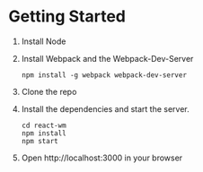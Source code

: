 # Getting Started
1. Install Node
2. Install Webpack and the Webpack-Dev-Server

    ```
    npm install -g webpack webpack-dev-server
    ```
3. Clone the repo
4. Install the dependencies and start the server.
    
    ```
    cd react-wm
    npm install
    npm start
    ```
5. Open http://localhost:3000 in your browser

